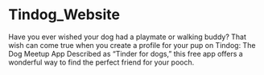 # Tindog_Website
 Have you ever wished your dog had a playmate or walking buddy? That wish can come true when you create a profile for your pup on Tindog: The Dog Meetup App Described as “Tinder for dogs,” this free app offers a wonderful way to find the perfect friend for your pooch.
